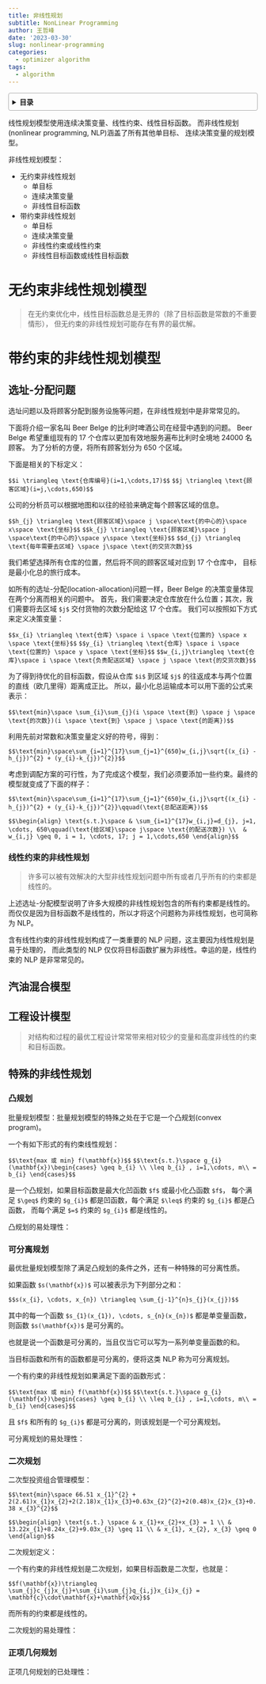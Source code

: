```yaml
---
title: 非线性规划
subtitle: NonLinear Programming
author: 王哲峰
date: '2023-03-30'
slug: nonlinear-programming
categories:
  - optimizer algorithm
tags:
  - algorithm
---
```


<style>
details {
    border: 1px solid #aaa;
    border-radius: 4px;
    padding: .5em .5em 0;
}
summary {
    font-weight: bold;
    margin: -.5em -.5em 0;
    padding: .5em;
}
details[open] {
    padding: .5em;
}
details[open] summary {
    border-bottom: 1px solid #aaa;
    margin-bottom: .5em;
}
img {
    pointer-events: none;
}
</style>

<details><summary>目录</summary><p>

- [无约束非线性规划模型](#无约束非线性规划模型)
- [带约束的非线性规划模型](#带约束的非线性规划模型)
    - [选址-分配问题](#选址-分配问题)
        - [线性约束的非线性规划](#线性约束的非线性规划)
    - [汽油混合模型](#汽油混合模型)
    - [工程设计模型](#工程设计模型)
    - [特殊的非线性规划](#特殊的非线性规划)
        - [凸规划](#凸规划)
        - [可分离规划](#可分离规划)
        - [二次规划](#二次规划)
        - [正项几何规划](#正项几何规划)
</p></details><p></p>

线性规划模型使用连续决策变量、线性约束、线性目标函数。
而非线性规划(nonlinear programming, NLP)涵盖了所有其他单目标、
连续决策变量的规划模型。

非线性规划模型：

* 无约束非线性规划
    - 单目标
    - 连续决策变量
    - 非线性目标函数
* 带约束非线性规划
    - 单目标
    - 连续决策变量
    - 非线性约束或线性约束
    - 非线性目标函数或线性目标函数

# 无约束非线性规划模型

> 在无约束优化中，线性目标函数总是无界的（除了目标函数是常数的不重要情形），
> 但无约束的非线性规划可能存在有界的最优解。



# 带约束的非线性规划模型

## 选址-分配问题

选址问题以及将顾客分配到服务设施等问题，在非线性规划中是非常常见的。

下面将介绍一家名叫 Beer Belge 的比利时啤酒公司在经营中遇到的问题。
Beer Belge 希望重组现有的 17 个仓库以更加有效地服务遍布比利时全境地 24000 名顾客。
为了分析的方便，将所有顾客划分为 650 个区域。

下面是相关的下标定义：

`$$i \triangleq \text{仓库编号}(i=1,\cdots,17)$$`
`$$j \triangleq \text{顾客区域}(i=j,\cdots,650)$$`

公司的分析员可以根据地图和以往的经验来确定每个顾客区域的信息。

`$$h_{j} \triangleq \text{顾客区域}\space j \space\text{的中心的}\space x\space \text{坐标}$$`
`$$k_{j} \triangleq \text{顾客区域}\space j \space\text{的中心的}\space y\space \text{坐标}$$`
`$$d_{j} \triangleq \text{每年需要去区域} \space j\space \text{的交货次数}$$`

我们希望选择所有仓库的位置，然后将不同的顾客区域对应到 17 个仓库中，
目标是最小化总的旅行成本。

如所有的选址-分配(location-allocation)问题一样，Beer Belge 的决策变量体现在两个分离而相关的问题中。
首先，我们需要决定仓库放在什么位置；其次，我们需要将去区域 `$j$` 交付货物的次数分配给这 17 个仓库。
我们可以按照如下方式来定义决策变量：

`$$x_{i} \triangleq \text{仓库} \space i \space \text{位置的} \space x \space \text{坐标}$$`
`$$y_{i} \triangleq \text{仓库} \space i \space \text{位置的} \space y \space \text{坐标}$$`
`$$w_{i,j}\triangleq \text{仓库}\space i \space \text{负责配送区域} \space j \space \text{的交货次数}$$`

为了得到待优化的目标函数，假设从仓库 `$i$` 到区域 `$j$` 的往返成本与两个位置的直线（欧几里得）距离成正比。
所以，最小化总运输成本可以用下面的公式来表示：

`$$\text{min}\space \sum_{i}\sum_{j}(i \space \text{到} \space j \space \text{的次数})(i \space \text{到} \space j \space \text{的距离})$$`

利用先前对常数和决策变量定义好的符号，得到：

`$$\text{min}\space\sum_{i=1}^{17}\sum_{j=1}^{650}w_{i,j}\sqrt{(x_{i} - h_{j})^{2} + (y_{i}-k_{j})^{2}}$$`

考虑到调配方案的可行性，为了完成这个模型，我们必须要添加一些约束。最终的模型就变成了下面的样子：

`$$\text{min}\space\sum_{i=1}^{17}\sum_{j=1}^{650}w_{i,j}\sqrt{(x_{i} - h_{j})^{2} + (y_{i}-k_{j})^{2}}\qquad(\text{总配送距离})$$`

`$$\begin{align}
\text{s.t.}\space
& \sum_{i=1}^{17}w_{i,j}=d_{j}, j=1, \cdots, 650\qquad(\text{给区域}\space j\space \text{的配送次数}) \\ 
& w_{i,j} \geq 0, i = 1, \cdots, 17; j = 1,\cdots,650
\end{align}$$`

### 线性约束的非线性规划

> 许多可以被有效解决的大型非线性规划问题中所有或者几乎所有的约束都是线性的。

上述选址-分配模型说明了许多大规模的非线性规划包含的所有约束都是线性的。
而仅仅是因为目标函数不是线性的，所以才将这个问题称为非线性规划，也可简称为 NLP。

含有线性约束的非线性规划构成了一类重要的 NLP 问题，这主要因为线性规划是易于处理的，
而此类型的 NLP 仅仅将目标函数扩展为非线性。幸运的是，线性约束的 NLP 是非常常见的。

## 汽油混合模型

## 工程设计模型

> 对结构和过程的最优工程设计常常带来相对较少的变量和高度非线性的约束和目标函数。




## 特殊的非线性规划

### 凸规划

批量规划模型：批量规划模型的特殊之处在于它是一个凸规划(convex program)。

一个有如下形式的有约束线性规划：

`$$\text{max 或 min} f(\mathbf{x})$$`
`$$\text{s.t.}\space g_{i}(\mathbf{x})\begin{cases}
\geq b_{i} \\
\leq b_{i} , i=1,\cdots, m\\
= b_{i}
\end{cases}$$`

是一个凸规划，如果目标函数是最大化凹函数 `$f$` 或最小化凸函数 `$f$`，
每个满足 `$\geq$` 约束的 `$g_{i}$` 都是凹函数，每个满足 `$\leq$` 约束的 `$g_{i}$` 都是凸函数，
而每个满足 `$=$` 约束的 `$g_{i}$` 都是线性的。

凸规划的易处理性：




### 可分离规划

最优批量规划模型除了满足凸规划的条件之外，还有一种特殊的可分离性质。

如果函数 `$s(\mathbf{x})$` 可以被表示为下列部分之和：

`$$s(x_{i}, \cdots, x_{n}) \triangleq \sum_{j-1}^{n}s_{j}(x_{j})$$`

其中的每一个函数 `$s_{1}(x_{1}), \cdots, s_{n}(x_{n})$` 都是单变量函数，
则函数 `$s(\mathbf{x})$` 是可分离的。

也就是说一个函数是可分离的，当且仅当它可以写为一系列单变量函数的和。

当目标函数和所有的函数都是可分离的，便将这类 NLP 称为可分离规划。

一个有约束的非线性规划如果满足下面的函数形式：

`$$\text{max 或 min} f(\mathbf{x})$$`
`$$\text{s.t.}\space g_{i}(\mathbf{x})\begin{cases}
\geq b_{i} \\
\leq b_{i} , i=1,\cdots, m\\
= b_{i}
\end{cases}$$`

且 `$f$` 和所有的 `$g_{i}$` 都是可分离的，则该规划是一个可分离规划。

可分离规划的易处理性：

### 二次规划

二次型投资组合管理模型：

`$$\text{min}\space 66.51 x_{1}^{2} + 2(2.61)x_{1}x_{2}+2(2.18)x_{1}x_{3}+0.63x_{2}^{2}+2(0.48)x_{2}x_{3}+0.38 x_{3}^{2}$$`

`$$\begin{align}
\text{s.t.} \space
& x_{1}+x_{2}+x_{3} = 1 \\
& 13.22x_{1}+8.24x_{2}+9.03x_{3} \geq 11 \\
& x_{1}, x_{2}, x_{3} \geq 0
\end{align}$$`


二次规划定义：

一个有约束的非线性规划是二次规划，如果目标函数是二次型，也就是：

`$$f(\mathbf{x})\triangleq \sum_{j}c_{j}x_{j}+\sum_{i}\sum_{j}q_{i,j}x_{i}x_{j} = \mathbf{c}\cdot\mathbf{x}+\mathbf{xQx}$$`

而所有的约束都是线性的。


二次规划的易处理性：



### 正项几何规划



正项几何规划的已处理性：

